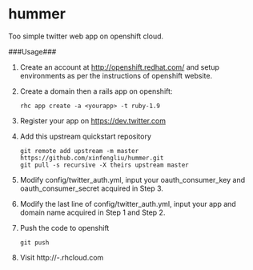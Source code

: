 hummer
======

Too simple twitter web app on openshift cloud.

###Usage###

1. Create an account at http://openshift.redhat.com/ and setup environments as per the instructions of openshift website.

1. Create a domain then a rails app on openshift: 

     ```
     rhc app create -a <yourapp> -t ruby-1.9
     ```

1. Register your app on https://dev.twitter.com

1. Add this upstream quickstart repository

     ```
     git remote add upstream -m master https://github.com/xinfengliu/hummer.git
     git pull -s recursive -X theirs upstream master
     ```

1. Modify config/twitter_auth.yml, input your oauth_consumer_key and oauth_consumer_secret acquired in Step 3.

1. Modify the last line of config/twitter_auth.yml, input your app and domain name acquired in Step 1 and Step 2.

1. Push the code to openshift

     ```
     git push
     ```

1. Visit http://<yourapp>-<yourdomain>.rhcloud.com


